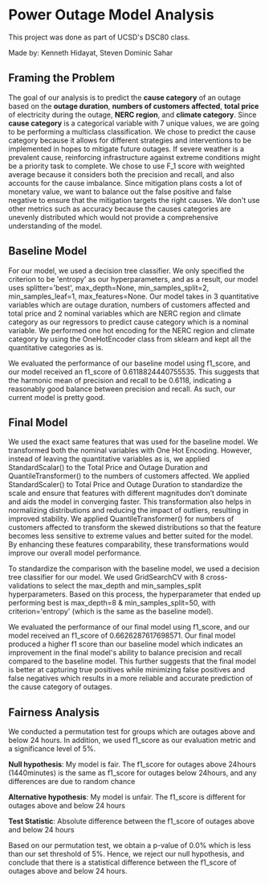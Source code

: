 # Power Outage Model Analysis

This project was done as part of UCSD's DSC80 class.

Made by: Kenneth Hidayat, Steven Dominic Sahar

## Framing the Problem

The goal of our analysis is to predict the **cause category** of an outage based on the **outage duration**, **numbers of customers affected**, **total price** of electricity during the outage, **NERC region**, and **climate category**. Since **cause category** is a categorical variable with 7 unique values, we are going to be performing a multiclass classification. We chose to predict the cause category because it allows for different strategies and interventions to be implemented in hopes to mitigate future outages. If severe weather is a prevalent cause, reinforcing infrastructure against extreme conditions might be a priority task to complete. We chose to use F_1 score with weighted average because it considers both the precision and recall, and also accounts for the cause imbalance. Since mitigation plans costs a lot of monetary value, we want to balance out the false positive and false negative to ensure that the mitigation targets the right causes. We don't use other metrics such as accuracy because the causes categories are unevenly distributed which would not provide a comprehensive understanding of the model. 

## Baseline Model

For our model, we used a decision tree classifier. We only specified the criterion to be 'entropy' as our hyperparameters, and as a result, our model uses splitter='best', max_depth=None, min_samples_split=2, min_samples_leaf=1, max_features=None. Our model takes in 3 quantitative variables which are outage duration, numbers of customers affected and total price and 2 nominal variables which are NERC region and climate category as our regressors to predict cause category which is a nominal variable. We performed one hot encoding for the NERC region and climate category by using the OneHotEncoder class from sklearn and kept all the quantitative categories as is.

We evaluated the performance of our baseline model using f1_score, and our model received an f1_score of 0.6118824440755535. This suggests that the harmonic mean of precision and recall to be 0.6118, indicating a reasonably good balance between precision and recall. As such, our current model is pretty good.

## Final Model

We used the exact same features that was used for the baseline model. We transformed both the nominal variables with One Hot Encoding. However, instead of leaving the quantitative variables as is, we applied StandardScalar() to the Total Price and Outage Duration and QuantileTransformer() to the numbers of customers affected. We applied StandardScaler() to Total Price and Outage Duration to standardize the scale and ensure that features with different magnitudes don’t dominate and aids the model in converging faster. This transformation also helps in normalizing distributions and reducing the impact of outliers, resulting in improved stability. We applied QuantileTransformer() for numbers of customers affected to transform the skewed distributions so that the feature becomes less sensitive to extreme values and better suited for the model. By enhancing these features comparability, these transformations would improve our overall model performance.

To standardize the comparison with the baseline model, we used a decision tree classifier for our model. We used GridSearchCV with 8 cross-validations to select the max_depth and min_samples_split hyperparameters. Based on this process, the hyperparameter that ended up performing best is max_depth=8 & min_samples_split=50, with criterion='entropy' (which is the same as the baseline model).

We evaluated the performance of our final model using f1_score, and our model received an f1_score of 0.6626287617698571. Our final model produced a higher f1 score than our baseline model which indicates an improvement in the final model's ability to balance precision and recall compared to the baseline model. This further suggests that the final model is better at capturing true positives while minimizing false positives and false negatives which results in a more reliable and accurate prediction of the cause category of outages.

## Fairness Analysis

We conducted a permutation test for groups which are outages above and below 24 hours. In addition, we used f1_score as our evaluation metric and a significance level of 5%.

**Null hypothesis**: My model is fair. The f1_score for outages above 24hours (1440minutes) is the same as f1_score for outages below 24hours, and any differences are due to random chance

**Alternative hypothesis**: My model is unfair. The f1_score is different for outages above and below 24 hours

**Test Statistic**: Absolute difference between the f1_score of outages above and below 24 hours

Based on our permutation test, we obtain a p-value of 0.0% which is less than our set threshold of 5%. Hence, we reject our null hypothesis, and conclude that there is a statistical difference between the f1_score of outages above and below 24 hours.

